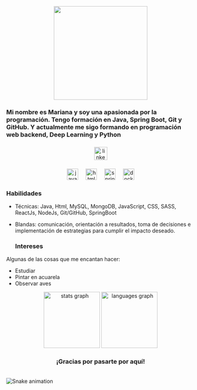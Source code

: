 <div align="center">
  <img height="250" src="https://i.imgur.com/F7VeXvs.png"  />
</div>

###

<h3 align="left">Mi nombre es Mariana y soy una apasionada por la programación. Tengo formación en Java, Spring Boot, Git y GitHub. Y actualmente me sigo formando en programación web backend, Deep Learning y Python</h3>

###

<div align="center">
  <a href="https://www.linkedin.com/in/mariana-saldarriaga-backend/" target="_blank">
    <img src="https://img.shields.io/static/v1?message=LinkedIn&logo=linkedin&label=&color=0077B5&logoColor=white&labelColor=&style=for-the-badge" height="35" alt="linkedin logo"  />
  </a>
</div>

###

<div align="center">
  <img src="https://cdn.jsdelivr.net/gh/devicons/devicon/icons/java/java-original.svg" height="30" alt="java logo"  />
  <img width="12" />
  <img src="https://cdn.jsdelivr.net/gh/devicons/devicon/icons/html5/html5-original.svg" height="30" alt="html5 logo"  />
  <img width="12" />
  <img src="https://cdn.jsdelivr.net/gh/devicons/devicon/icons/spring/spring-original.svg" height="30" alt="spring logo"  />
  <img width="12" />
  <img src="https://cdn.jsdelivr.net/gh/devicons/devicon/icons/docker/docker-original.svg" height="30" alt="docker logo"  />
</div>

###

### Habilidades 

- Técnicas: Java, Html, MySQL, MongoDB, JavaScript, CSS, SASS, ReactJs, NodeJs, Git/GitHub, SpringBoot
- Blandas: comunicación, orientación a resultados, toma de decisiones e  implementación de estrategias para cumplir el impacto deseado.

  ### Intereses

Algunas de las cosas que me encantan hacer:
- Estudiar
- Pintar en acuarela
- Observar aves

<div align="center">
  <img src="https://github-readme-stats.vercel.app/api?username=MSaldarriagaGomez&hide_title=false&hide_rank=false&show_icons=true&include_all_commits=true&count_private=true&disable_animations=false&theme=dracula&locale=en&hide_border=false" height="150" alt="stats graph"  />
  <img src="https://github-readme-stats.vercel.app/api/top-langs?username=MSaldarriagaGomez&locale=en&hide_title=false&layout=compact&card_width=320&langs_count=5&theme=dracula&hide_border=false" height="150" alt="languages graph"  />
</div>

###
<h3 align="center">¡Gracias por pasarte por aquí!</h3>
<br clear="both">

<img src="https://raw.githubusercontent.com/MSaldarriagaGomez/MSaldarriagaGomez/output/snake.svg" alt="Snake animation" />

###
